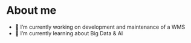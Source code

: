 # About me

- 🔭 I’m currently working on development and maintenance of a WMS
- 🌱 I’m currently learning about Big Data & AI
